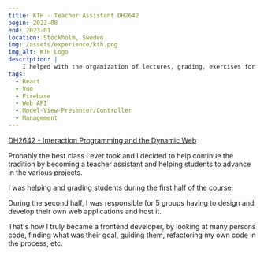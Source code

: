 ```yaml
---
title: KTH - Teacher Assistant DH2642
begin: 2022-08
end: 2023-01
location: Stockholm, Sweden
img: /assets/experience/kth.png
img_alt: KTH Logo
description: |
    I helped with the organization of lectures, grading, exercises for a web design and development class.
tags:
  - React
  - Vue
  - Firebase
  - Web API
  - Model-View-Presenter/Controller
  - Management
---
```


[DH2642 - Interaction Programming and the Dynamic Web](https://www.kth.se/student/kurser/kurs/DH2642?l=en)

Probably the best class I ever took and I decided to help continue the tradition by becoming a teacher assistant and helping students to advance in the various projects.

I was helping and grading students during the first half of the course.

During the second half, I was responsible for 5 groups having to design and develop their own web applications and host it.

That's how I truly became a frontend developer, by looking at many persons code, finding what was their goal, guiding them, refactoring my own code in the process, etc.
